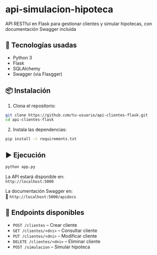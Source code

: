 # api-simulacion-hipoteca
API RESTful en Flask para gestionar clientes y simular hipotecas, con documentación Swagger incluida

## 🚀 Tecnologías usadas

- Python 3
- Flask
- SQLAlchemy
- Swagger (via Flasgger)

## 📦 Instalación

1. Clona el repositorio:

```bash
git clone https://github.com/tu-usuario/api-clientes-flask.git
cd api-clientes-flask
```

2. Instala las dependencias:

```bash
pip install -r requirements.txt
```

## ▶️ Ejecución

```bash
python app.py
```

La API estará disponible en:  
`http://localhost:5000`

La documentación Swagger en:  
📄 `http://localhost:5000/apidocs`

## 🧪 Endpoints disponibles

- `POST /clientes` – Crear cliente  
- `GET /clientes/<dni>` – Consultar cliente  
- `PUT /clientes/<dni>` – Modificar cliente  
- `DELETE /clientes/<dni>` – Eliminar cliente  
- `POST /simulacion` – Simular hipoteca
